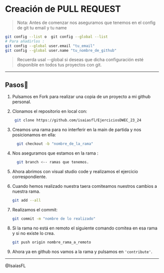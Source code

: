 # Creación de PULL REQUEST

> Nota:
> Antes de comenzar nos aseguramos que tenemos en el config de git tu email y tu name

```bash
git config --list o  git config --global --list
# Para añadirlos :
git config --global user.email "tu_email"
git config --global user.name "tu_nombre_de_github"
```

> Recuerda usal --global si deseas que dicha configuración esté disponible en todos tus proyectos con git.

---

## Pasos📑

1. Pulsamos en Fork para realizar una copia de un proyecto a mi github personal.

1. Clonamos el repositorio en local con:

   ```bash
    git clone https://github.com/isaiasfl/EjerciciosDWEC_23_24
   ```

1. Creamos una rama para no interferir en la main de partida y nos posicionamos en ella:

   ```bash
     git checkout -b "nombre_de_la_rama"
   ```

1. Nos aseguramos que estamos en la rama :

   ```bash
     git branch <-- ramas que tenemos.
   ```

1. Ahora abrimos con visual studio code y realizamos el ejercicio correspondiente.

1. Cuando hemos realizado nuestra taera comiteamos nuestros cambios a nuestra rama.

   ```bash
   git add --all
   ```

1. Realizamos el commit:

   ```bash
   git commit -m "nombre de lo realizado"
   ```

1. Si la rama no está en remoto el siguiente comando comitea en esa rama y si no existe lo crea.

   ```bash
   git push origin nombre_rama_a_remoto
   ```

1. Ahora ya en github nos vamos a la rama y pulsamos en `'contribute'`.

---

@IsaíasFL
